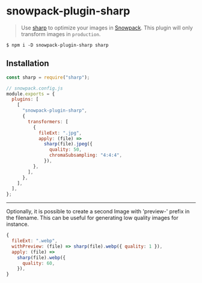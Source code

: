 # snowpack-plugin-sharp

> Use [sharp](https://github.com/lovell/sharpn) to optimize your images in [Snowpack](https://snowpack.dev). This plugin will only transform
> images in `production`.

```properties
$ npm i -D snowpack-plugin-sharp sharp
```

## Installation

```js
const sharp = require("sharp");

// snowpack.config.js
module.exports = {
  plugins: [
    [
      "snowpack-plugin-sharp",
      {
        transformers: [
          {
            fileExt: ".jpg",
            apply: (file) =>
              sharp(file).jpeg({
                quality: 50,
                chromaSubsampling: "4:4:4",
              }),
          },
        ],
      },
    ],
  ],
};
```

---

Optionally, it is possible to create a second Image with 'preview-' prefix in the filename. This can be useful for generating low quality images for instance.

```js
{
  fileExt: ".webp",
  withPreview: (file) => sharp(file).webp({ quality: 1 }),
  apply: (file) =>
    sharp(file).webp({
      quality: 60,
    }),
}
```

